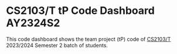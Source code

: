 # CS2103/T tP Code Dashboard AY2324S2

This code dashboard shows the team project (tP) code of [CS2103/T](https://nus-cs2103-ay2324s2.github.io/) 2023/2024 Semester 2 batch of students.
